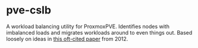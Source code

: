 # pve-cslb
A workload balancing utility for ProxmoxPVE. Identifies nodes with imbalanced loads and migrates workloads around to even things out.
Based loosely on ideas in [this oft-cited paper](https://research.ijcaonline.org/volume46/number6/pxc3879263.pdf) from 2012.